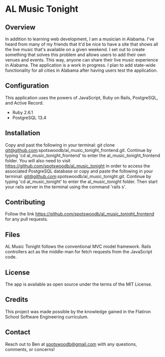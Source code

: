 # AL Music Tonight

## Overview
In addition to learning web development, I am a musician in Alabama. I've heard from many of my friends that it'd be nice to have a site that shows all the live music that's available on a given weekend. I set out to create something that solves this problem and allows users to add their own venues and events. This way, anyone can share their live music experience in Alabama. The application is a work in progress. I plan to add state-wide functionality for all cities in Alabama after having users test the application. 

## Configuration
This application uses the powers of JavaScript, Ruby on Rails, PostgreSQL, and Active Record.
- Ruby 2.6.1
- PostgreSQL 13.4

## Installation
Copy and past the following in your terminal: git clone git@github.com:spotswoodb/al_music_tonight_frontend.git. Continue by typing 'cd al_music_tonight_frontend' to enter the al_music_tonight_frontend folder. You will also need to visit https://github.com/spotswoodb/al_music_tonight in order to access the associated PostgreSQL database or copy and paste the following in your terminal: git@github.com:spotswoodb/al_music_tonight.git. Continue by typing 'cd al_music_tonight' to enter the al_music_tonight folder. Then start your rails server in the terminal using the command 'rails s'.

## Contributing
Follow the link https://github.com/spotswoodb/al_music_tonight_frontend for any pull requests.

## Files
AL Music Tonight follows the conventional MVC model framework. Rails controllers act as the middle-man for fetch requests from the JavaScript code.

## License
The app is available as open source under the terms of the MIT License.

## Credits
This project was made possible by the knowledge gained in the Flatiron School Software Engineering curriculum.

## Contact
Reach out to Ben at spotswoodb@gmail.com with any questions, comments, or concerns!